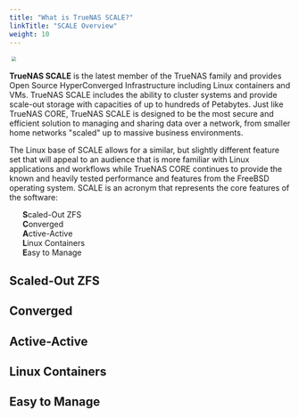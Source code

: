 ```yaml
---
title: "What is TrueNAS SCALE?"
linkTitle: "SCALE Overview"
weight: 10
---
```


<img src="/images/truenas_scale-logo-full-color-rgb.png" style="scale:50%;">

**TrueNAS SCALE** is the latest member of the TrueNAS family and provides Open Source HyperConverged Infrastructure including Linux containers and VMs.
TrueNAS SCALE includes the ability to cluster systems and provide scale-out storage with capacities of up to hundreds of Petabytes.
Just like TrueNAS CORE, TrueNAS SCALE is designed to be the most secure and efficient solution to managing and sharing data over a network, from smaller home networks "scaled" up to massive business environments.

The Linux base of SCALE allows for a similar, but slightly different feature set that will appeal to an audience that is more familiar with Linux applications and workflows while TrueNAS CORE continues to provide the known and heavily tested performance and features from the FreeBSD operating system.
SCALE is an acronym that represents the core features of the software:

<ul style="list-style: none;">
	<li><b>S</b>caled-Out ZFS</li>
	<li><b>C</b>onverged</li>
	<li><b>A</b>ctive-Active</li>
	<li><b>L</b>inux Containers</li>
	<li><b>E</b>asy to Manage</li>
</ul>

## Scaled-Out ZFS

## Converged

## Active-Active

## Linux Containers

## Easy to Manage